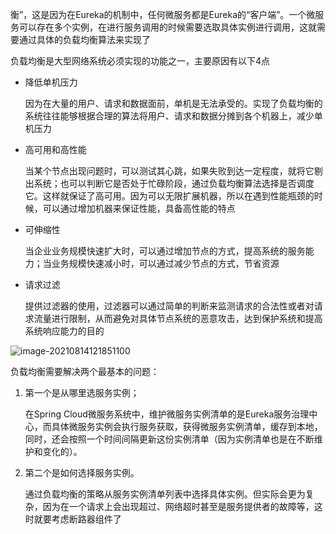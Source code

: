 衡”，这是因为在Eureka的机制中，任何微服务都是Eureka的“客户端”。一个微服务可以存在多个实例，在进行服务调用的时候需要选取具体实例进行调用，这就需要通过具体的负载均衡算法来实现了

负载均衡是大型网络系统必须实现的功能之一，主要原因有以下4点

- 降低单机压力

  因为在大量的用户、请求和数据面前，单机是无法承受的。实现了负载均衡的系统往往能够根据合理的算法将用户、请求和数据分摊到各个机器上，减少单机压力

- 高可用和高性能

  当某个节点出现问题时，可以测试其心跳，如果失败到达一定程度，就将它剔出系统；也可以判断它是否处于忙碌阶段，通过负载均衡算法选择是否调度它。这样就保证了高可用。因为可以无限扩展机器，所以在遇到性能瓶颈的时候，可以通过增加机器来保证性能，具备高性能的特点

- 可伸缩性

  当企业业务规模快速扩大时，可以通过增加节点的方式，提高系统的服务能力；当业务规模快速减小时，可以通过减少节点的方式，节省资源

- 请求过滤

  提供过滤器的使用，过滤器可以通过简单的判断来监测请求的合法性或者对请求流量进行限制，从而避免对具体节点系统的恶意攻击，达到保护系统和提高系统响应能力的目的

  

![image-20210814121851100](https://gitee.com/Sean0516/image/raw/master/img/image-20210814121851100.png)

负载均衡需要解决两个最基本的问题：

1. 第一个是从哪里选服务实例；

   在Spring Cloud微服务系统中，维护微服务实例清单的是Eureka服务治理中心，而具体微服务实例会执行服务获取，获得微服务实例清单，缓存到本地，同时，还会按照一个时间间隔更新这份实例清单（因为实例清单也是在不断维护和变化的）。

2. 第二个是如何选择服务实例。

   通过负载均衡的策略从服务实例清单列表中选择具体实例。但实际会更为复杂，因为在一个请求上会出现超过、网络超时甚至是服务提供者的故障等，这时就要考虑断路器组件了



